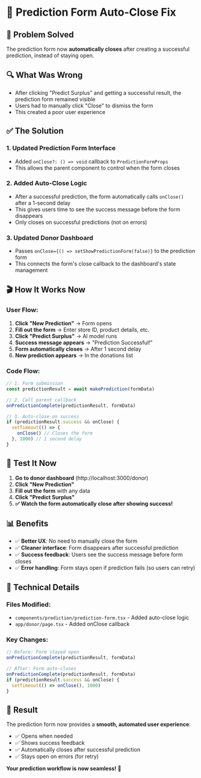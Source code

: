 # 🔄 Prediction Form Auto-Close Fix

## 🎯 **Problem Solved**

The prediction form now **automatically closes** after creating a successful prediction, instead of staying open.

## 🔍 **What Was Wrong**

- After clicking "Predict Surplus" and getting a successful result, the prediction form remained visible
- Users had to manually click "Close" to dismiss the form
- This created a poor user experience

## ✅ **The Solution**

### **1. Updated Prediction Form Interface**
- Added `onClose?: () => void` callback to `PredictionFormProps`
- This allows the parent component to control when the form closes

### **2. Added Auto-Close Logic**
- After a successful prediction, the form automatically calls `onClose()` after a 1-second delay
- This gives users time to see the success message before the form disappears
- Only closes on successful predictions (not on errors)

### **3. Updated Donor Dashboard**
- Passes `onClose={() => setShowPredictionForm(false)}` to the prediction form
- This connects the form's close callback to the dashboard's state management

## 🎬 **How It Works Now**

### **User Flow:**
1. **Click "New Prediction"** → Form opens
2. **Fill out the form** → Enter store ID, product details, etc.
3. **Click "Predict Surplus"** → AI model runs
4. **Success message appears** → "Prediction Successful!" 
5. **Form automatically closes** → After 1 second delay
6. **New prediction appears** → In the donations list

### **Code Flow:**
```typescript
// 1. Form submission
const predictionResult = await makePrediction(formData)

// 2. Call parent callback
onPredictionComplete(predictionResult, formData)

// 3. Auto-close on success
if (predictionResult.success && onClose) {
  setTimeout(() => {
    onClose() // Closes the form
  }, 1000) // 1 second delay
}
```

## 🧪 **Test It Now**

1. **Go to donor dashboard** (http://localhost:3000/donor)
2. **Click "New Prediction"**
3. **Fill out the form** with any data
4. **Click "Predict Surplus"**
5. **✅ Watch the form automatically close after showing success!**

## 📊 **Benefits**

- ✅ **Better UX**: No need to manually close the form
- ✅ **Cleaner interface**: Form disappears after successful prediction
- ✅ **Success feedback**: Users see the success message before form closes
- ✅ **Error handling**: Form stays open if prediction fails (so users can retry)

## 🔧 **Technical Details**

### **Files Modified:**
- `components/prediction/prediction-form.tsx` - Added auto-close logic
- `app/donor/page.tsx` - Added onClose callback

### **Key Changes:**
```typescript
// Before: Form stayed open
onPredictionComplete(predictionResult, formData)

// After: Form auto-closes
onPredictionComplete(predictionResult, formData)
if (predictionResult.success && onClose) {
  setTimeout(() => onClose(), 1000)
}
```

## 🎉 **Result**

The prediction form now provides a **smooth, automated user experience**:
- ✅ Opens when needed
- ✅ Shows success feedback
- ✅ Automatically closes after successful prediction
- ✅ Stays open on errors (for retry)

**Your prediction workflow is now seamless!** 🚀
